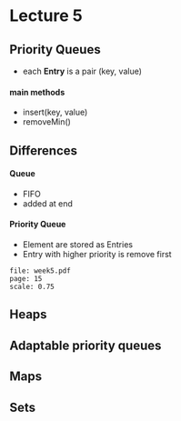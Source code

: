 # Lecture 5
## Priority Queues
- each **Entry** is a pair (key, value)
#### main methods
- insert(key, value)
- removeMin()
## Differences 
#### Queue
- FIFO
- added at end 
####  Priority Queue
- Element are stored as Entries
- Entry with higher priority is remove first

```slide-note
file: week5.pdf
page: 15
scale: 0.75
```




## Heaps

## Adaptable priority queues

## Maps

## Sets
